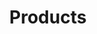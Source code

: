 ---
title: Products
# description: Description about Products
featured_image: DSC00339 copy.jpg
weight: 3
sort_by: Exif.Date # Exif.Date
sort_order: desc
---